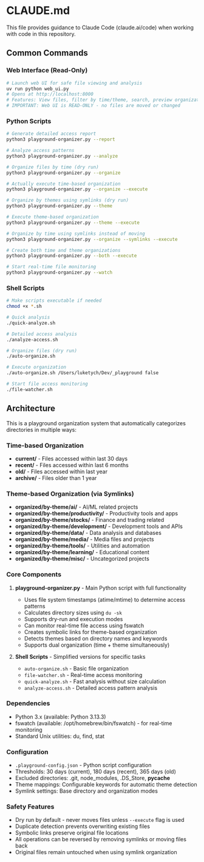 # CLAUDE.md

This file provides guidance to Claude Code (claude.ai/code) when working with code in this repository.

## Common Commands

### Web Interface (Read-Only)
```bash
# Launch web UI for safe file viewing and analysis
uv run python web_ui.py
# Opens at http://localhost:8000
# Features: View files, filter by time/theme, search, preview organization
# IMPORTANT: Web UI is READ-ONLY - no files are moved or changed
```

### Python Scripts
```bash
# Generate detailed access report
python3 playground-organizer.py --report

# Analyze access patterns 
python3 playground-organizer.py --analyze

# Organize files by time (dry run)
python3 playground-organizer.py --organize

# Actually execute time-based organization
python3 playground-organizer.py --organize --execute

# Organize by themes using symlinks (dry run)
python3 playground-organizer.py --theme

# Execute theme-based organization
python3 playground-organizer.py --theme --execute

# Organize by time using symlinks instead of moving
python3 playground-organizer.py --organize --symlinks --execute

# Create both time and theme organizations
python3 playground-organizer.py --both --execute

# Start real-time file monitoring
python3 playground-organizer.py --watch
```

### Shell Scripts
```bash
# Make scripts executable if needed
chmod +x *.sh

# Quick analysis
./quick-analyze.sh

# Detailed access analysis  
./analyze-access.sh

# Organize files (dry run)
./auto-organize.sh

# Execute organization
./auto-organize.sh /Users/luketych/Dev/_playground false

# Start file access monitoring
./file-watcher.sh
```

## Architecture

This is a playground organization system that automatically categorizes directories in multiple ways:

### Time-based Organization
- **current/** - Files accessed within last 30 days
- **recent/** - Files accessed within last 6 months  
- **old/** - Files accessed within last year
- **archive/** - Files older than 1 year

### Theme-based Organization (via Symlinks)
- **organized/by-theme/ai/** - AI/ML related projects
- **organized/by-theme/productivity/** - Productivity tools and apps
- **organized/by-theme/stocks/** - Finance and trading related
- **organized/by-theme/development/** - Development tools and APIs
- **organized/by-theme/data/** - Data analysis and databases
- **organized/by-theme/media/** - Media files and projects
- **organized/by-theme/tools/** - Utilities and automation
- **organized/by-theme/learning/** - Educational content
- **organized/by-theme/misc/** - Uncategorized projects

### Core Components

1. **playground-organizer.py** - Main Python script with full functionality
   - Uses file system timestamps (atime/mtime) to determine access patterns
   - Calculates directory sizes using `du -sk`
   - Supports dry-run and execution modes
   - Can monitor real-time file access using fswatch
   - Creates symbolic links for theme-based organization
   - Detects themes based on directory names and keywords
   - Supports dual organization (time + theme simultaneously)

2. **Shell Scripts** - Simplified versions for specific tasks
   - `auto-organize.sh` - Basic file organization
   - `file-watcher.sh` - Real-time access monitoring
   - `quick-analyze.sh` - Fast analysis without size calculation
   - `analyze-access.sh` - Detailed access pattern analysis

### Dependencies

- Python 3.x (available: Python 3.13.3)
- fswatch (available: /opt/homebrew/bin/fswatch) - for real-time monitoring
- Standard Unix utilities: du, find, stat

### Configuration

- `.playground-config.json` - Python script configuration
- Thresholds: 30 days (current), 180 days (recent), 365 days (old)
- Excluded directories: .git, node_modules, .DS_Store, __pycache__
- Theme mappings: Configurable keywords for automatic theme detection
- Symlink settings: Base directory and organization modes

### Safety Features

- Dry run by default - never moves files unless `--execute` flag is used
- Duplicate detection prevents overwriting existing files
- Symbolic links preserve original file locations
- All operations can be reversed by removing symlinks or moving files back
- Original files remain untouched when using symlink organization